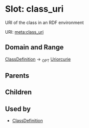 
# Slot: class_uri


URI of the class in an RDF environment

URI: [meta:class_uri](https://w3id.org/linkml/meta/class_uri)


## Domain and Range

[ClassDefinition](ClassDefinition.md) ->  <sub>OPT</sub> [Uriorcurie](types/Uriorcurie.md)

## Parents


## Children


## Used by

 * [ClassDefinition](ClassDefinition.md)
